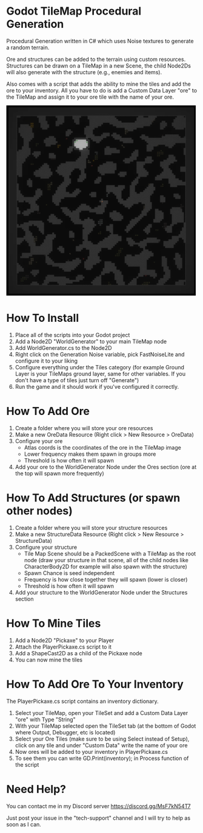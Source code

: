 # Godot TileMap Procedural Generation
Procedural Generation written in C# which uses Noise textures to generate a random terrain.

Ore and structures can be added to the terrain using custom resources.
Structures can be drawn on a TileMap in a new Scene, the child Node2Ds will also generate with the structure (e.g., enemies and items).

Also comes with a script that adds the ability to mine the tiles and add the ore to your inventory.
All you have to do is add a Custom Data Layer "ore" to the TileMap and assign it to your ore tile with the name of your ore.

<img src="https://raw.githubusercontent.com/sventomasek/Godot-TileMap-Procedural-Generation/main/Images/Example1.png" width="500" />

# How To Install
1. Place all of the scripts into your Godot project
2. Add a Node2D "WorldGenerator" to your main TileMap node
3. Add WorldGenerator.cs to the Node2D
4. Right click on the Generation Noise variable, pick FastNoiseLite and configure it to your liking
5. Configure everything under the Tiles category (for example Ground Layer is your TileMaps ground layer, same for other variables. If you don't have a type of tiles just turn off "Generate")
6. Run the game and it should work if you've configured it correctly.

# How To Add Ore
1. Create a folder where you will store your ore resources
2. Make a new OreData Resource (Right click > New Resource > OreData)
3. Configure your ore
   - Atlas coords is the coordinates of the ore in the TileMap image
   - Lower frequency makes them spawn in groups more
   - Threshold is how often it will spawn
4. Add your ore to the WorldGenerator Node under the Ores section (ore at the top will spawn more frequently)

# How To Add Structures (or spawn other nodes)
1. Create a folder where you will store your structure resources
2. Make a new StructureData Resource (Right click > New Resource > StructureData)
3. Configure your structure
   - Tile Map Scene should be a PackedScene with a TileMap as the root node (draw your structure in that scene, all of the child nodes like CharacterBody2D for example will also spawn with the structure)
   - Spawn Chance is seed independent
   - Frequency is how close together they will spawn (lower is closer)
   - Threshold is how often it will spawn
4. Add your structure to the WorldGenerator Node under the Structures section

# How To Mine Tiles
1. Add a Node2D "Pickaxe" to your Player
2. Attach the PlayerPickaxe.cs script to it
3. Add a ShapeCast2D as a child of the Pickaxe node
4. You can now mine the tiles

# How To Add Ore To Your Inventory
The PlayerPickaxe.cs script contains an inventory dictionary.
1. Select your TileMap, open your TileSet and add a Custom Data Layer "ore" with Type "String"
2. With your TileMap selected open the TileSet tab (at the bottom of Godot where Output, Debugger, etc is located)
3. Select your Ore Tiles (make sure to be using Select instead of Setup), click on any tile and under "Custom Data" write the name of your ore
4. Now ores will be added to your inventory in PlayerPickaxe.cs
5. To see them you can write GD.Print(inventory); in Process function of the script

# Need Help?
You can contact me in my Discord server https://discord.gg/MsF7kN54T7

Just post your issue in the "tech-support" channel and I will try to help as soon as I can.
